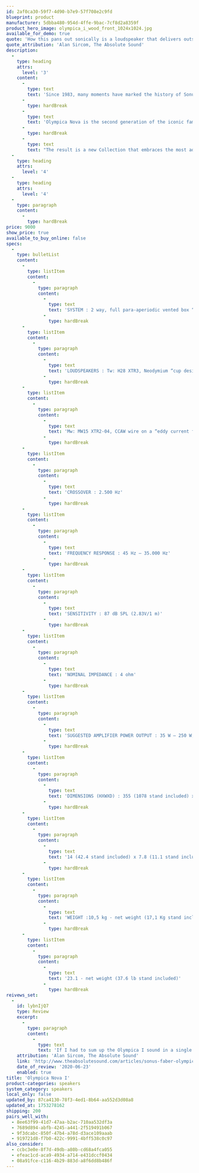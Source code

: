 ```yaml
---
id: 2af0ca30-59f7-4d90-b7e9-57f708e2c9fd
blueprint: product
manufacturer: 5dbba480-954d-4ffe-9bac-7cf8d2a8359f
product_hero_image: olympica_i_wood_front_1024x1024.jpg
available_for_demo: true
quote: 'How this pans out sonically is a loudspeaker that delivers outstanding stereo imaging, excellent detail and surprisingly deep bass. But more importantly, it does all these things with a sense of natural drive and energy.'
quote_attribution: 'Alan Sircom, The Absolute Sound'
description:
  -
    type: heading
    attrs:
      level: '3'
    content:
      -
        type: text
        text: 'Since 1983, many moments have marked the history of Sonus Faber; the launch of the Olympica Collection 6 years ago is one of them. One of the first lines presented as a complete family of products, but above all, the very first one to feature original drivers, entirely designed in Sonus Faber.'
      -
        type: hardBreak
      -
        type: text
        text: 'Olympica Nova is the second generation of the iconic family of 2013, improved in its form and substance, imbued with the timeless values that inspired us in creating the original line.'
      -
        type: hardBreak
      -
        type: text
        text: "The result is a new Collection that embraces the most advanced technologies that already enhance our most prestigious creations.\_\_"
  -
    type: heading
    attrs:
      level: '4'
  -
    type: heading
    attrs:
      level: '4'
  -
    type: paragraph
    content:
      -
        type: hardBreak
price: 9000
show_price: true
available_to_buy_online: false
specs:
  -
    type: bulletList
    content:
      -
        type: listItem
        content:
          -
            type: paragraph
            content:
              -
                type: text
                text: 'SYSTEM : 2 way, full para-aperiodic vented box “Stealth Ultraflex”, stand mount loudspeaker system.'
              -
                type: hardBreak
      -
        type: listItem
        content:
          -
            type: paragraph
            content:
              -
                type: text
                text: 'LOUDSPEAKERS : Tw: H28 XTR3, Neodymium “cup design” motor system with DAD™, Ø 28 mm'
              -
                type: hardBreak
      -
        type: listItem
        content:
          -
            type: paragraph
            content:
              -
                type: text
                text: 'Mw: MW15 XTR2-04, CCAW wire on a “eddy current free” voice coil, Ø 150 mm'
              -
                type: hardBreak
      -
        type: listItem
        content:
          -
            type: paragraph
            content:
              -
                type: text
                text: 'CROSSOVER : 2.500 Hz'
              -
                type: hardBreak
      -
        type: listItem
        content:
          -
            type: paragraph
            content:
              -
                type: text
                text: 'FREQUENCY RESPONSE : 45 Hz – 35.000 Hz'
              -
                type: hardBreak
      -
        type: listItem
        content:
          -
            type: paragraph
            content:
              -
                type: text
                text: 'SENSITIVITY : 87 dB SPL (2.83V/1 m)'
              -
                type: hardBreak
      -
        type: listItem
        content:
          -
            type: paragraph
            content:
              -
                type: text
                text: 'NOMINAL IMPEDANCE : 4 ohm'
              -
                type: hardBreak
      -
        type: listItem
        content:
          -
            type: paragraph
            content:
              -
                type: text
                text: 'SUGGESTED AMPLIFIER POWER OUTPUT : 35 W – 250 W, without clipping'
              -
                type: hardBreak
      -
        type: listItem
        content:
          -
            type: paragraph
            content:
              -
                type: text
                text: 'DIMENSIONS (HXWXD) : 355 (1078 stand included) x 199,5 (282 stand included) x 395 mm'
              -
                type: hardBreak
      -
        type: listItem
        content:
          -
            type: paragraph
            content:
              -
                type: text
                text: '14 (42.4 stand included) x 7.8 (11.1 stand included) x 15.5 in'
              -
                type: hardBreak
      -
        type: listItem
        content:
          -
            type: paragraph
            content:
              -
                type: text
                text: 'WEIGHT :10,5 kg - net weight (17,1 Kg stand included)'
              -
                type: hardBreak
      -
        type: listItem
        content:
          -
            type: paragraph
            content:
              -
                type: text
                text: '23.1 - net weight (37.6 lb stand included)'
              -
                type: hardBreak
reivews_set:
  -
    id: lybnIjQ7
    type: Review
    excerpt:
      -
        type: paragraph
        content:
          -
            type: text
            text: 'If I had to sum up the Olympica I sound in a single word, it would be ‘exquisite’. The Olympica makes the right balance between the rose-tinted sound of old and the requirements for a more accurate and clean loudspeaker today.'
    attribution: 'Alan Sircom, The Absolute Sound'
    link: 'http://www.theabsolutesound.com/articles/sonus-faber-olympica-i/?page=3'
    date_of_review: '2020-06-23'
    enabled: true
title: 'Olympica Nova I'
product-categories: speakers
system_category: speakers
local_only: false
updated_by: 87ca4130-78f3-4ed1-8b64-aa552d3d08a8
updated_at: 1753278162
shipping: 200
pairs_well_with:
  - 8ee63f99-41d7-47aa-b2ac-710aa532df3a
  - 7689d894-abfb-4245-a441-2f519491b067
  - 9f3dcabc-850f-47b4-a78d-d3ace109aaab
  - 919721d8-f7b0-422c-9991-4bff538c0c97
also_consider:
  - ccbc3e0e-8f7d-49db-a80b-cd68a4fca055
  - efeac1cd-aca9-4934-a714-e431dccf0434
  - 08a91fce-c116-4b29-883d-a8f6dd8b486f
---
```


